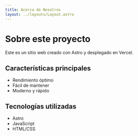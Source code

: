 ```yaml
---
title: Acerca de Nosotros
layout: ../layouts/Layout.astro
---
```


# Sobre este proyecto

Este es un sitio web creado con Astro y desplegado en Vercel.

## Características principales

- Rendimiento óptimo
- Fácil de mantener
- Moderno y rápido

## Tecnologías utilizadas

- Astro
- JavaScript
- HTML/CSS